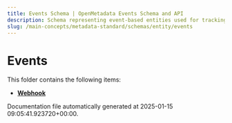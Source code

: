 ```yaml
---
title: Events Schema | OpenMetadata Events Schema and API
description: Schema representing event-based entities used for tracking system or user-triggered operations.
slug: /main-concepts/metadata-standard/schemas/entity/events
---
```


# Events

This folder contains the following items:

- [**Webhook**](/main-concepts/metadata-standard/schemas/entity/events/webhook)


Documentation file automatically generated at 2025-01-15 09:05:41.923720+00:00.

